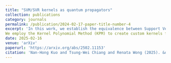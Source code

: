 ```yaml
---
title: "SVM/SVR kernels as quantum propagators"
collection: publications
category: journals
permalink: /publication/2024-02-17-paper-title-number-4
excerpt: 'In this work, we establish the equivalence between Support Vector Machine (SVM) kernels and quantum Green's functions. Drawing on the analogy between margin maximization in SVMs and action extremization in Lagrangian mechanics, we show that many standard kernels correspond naturally to Green's functions and that this correspondence arises from the inversion of physical operators. We further demonstrate how positive semi-definiteness, which is essential for valid SVM kernels, aligns with the spectral properties that ensure well-defined Green's functions.
We employ the Kernel Polynomial Method (KPM) to create custom kernels for cases where the commonly employed kernels don't lead to a convergence. These custom kernels approximate the desired Green's functions. We furthermore demonstrate numerically on examples taken from physical problems, such as electrical conductivity, scattering amplitudes, photonic crystals, and energy levels of anharmonic oscillators, that selecting kernel functions that mirror the mathematical form of the associated Green's function can significantly enhance the predictive accuracy of machine learning models.'
date: 2025-02-16
venue: 'arXiv'
paperurl: 'https://arxiv.org/abs/2502.11153'
citation: 'Nan-Hong Kuo and Tsung-Wei Chiang and Renata Wong (2025). &quot;SVM/SVR kernels as quantum propagators&quot; <i>arXiv</i>. 2502.11153.'
---
```



